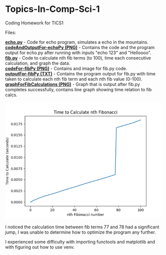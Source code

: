# Topics-In-Comp-Sci-1
Coding Homework for TICS1

Files:

[**echo.py**](https://github.com/talhanaveed753/Assignment-1-Python-Refresher/blob/main/echo.py) - Code for echo program, simulates a echo in the mountains.<br>
[**codeAndOutputFor-echoPy (PNG)**](https://github.com/talhanaveed753/Assignment-1-Python-Refresher/blob/main/codeAndOutputFor-echoPy.png) - Contains the code and the program output for echo.py after running with inputs "echo 123" and "Helloooo".<br>
[**fib.py**](https://github.com/talhanaveed753/Assignment-1-Python-Refresher/blob/main/fib.py) - Code to calculate nth fib terms (to 100), time each consecutive calculation, and graph the data.<br>
[**codeFor-fibPy (PNG)**](https://github.com/talhanaveed753/Assignment-1-Python-Refresher/blob/main/codeFor-fibPy.png) - Contains and image for fib.py code.<br>
[**outputFor-fibPy (TXT)**](https://github.com/talhanaveed753/Assignment-1-Python-Refresher/blob/main/outputFor-fibPy.txt) - Contains the program output for fib.py with time taken to calculate each nth fib term and each nth fib value (0-100).<br>
[**graphForFibCalculations (PNG)**](https://github.com/talhanaveed753/Assignment-1-Python-Refresher/blob/main/graphForFibCalculations.png) - Graph that is output after fib.py completes successfully, contains line graph showing time relation to fib calcs.<br>

![Screenshot of the line graph for nth fibonacci number vs the fiboncci calculation time for the nth number.](https://github.com/talhanaveed753/Assignment-1-Python-Refresher/blob/main/graphForFibCalculations.png)

I noticed the calculation time between fib terms 77 and 78 had a significant jump, I was unable to determine how to optimize the program any further.

I experienced some difficulty with importing functools and matplotlib and with figuring out how to use venv.
